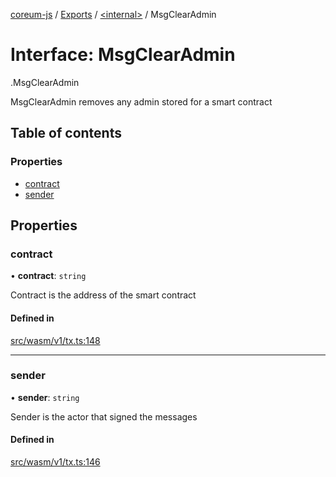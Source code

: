 [coreum-js](../README.md) / [Exports](../modules.md) / [<internal\>](../modules/internal_.md) / MsgClearAdmin

# Interface: MsgClearAdmin

[<internal>](../modules/internal_.md).MsgClearAdmin

MsgClearAdmin removes any admin stored for a smart contract

## Table of contents

### Properties

- [contract](internal_.MsgClearAdmin.md#contract)
- [sender](internal_.MsgClearAdmin.md#sender)

## Properties

### contract

• **contract**: `string`

Contract is the address of the smart contract

#### Defined in

[src/wasm/v1/tx.ts:148](https://github.com/PulsaraIO/coreum-js/blob/63824e3/src/wasm/v1/tx.ts#L148)

___

### sender

• **sender**: `string`

Sender is the actor that signed the messages

#### Defined in

[src/wasm/v1/tx.ts:146](https://github.com/PulsaraIO/coreum-js/blob/63824e3/src/wasm/v1/tx.ts#L146)
